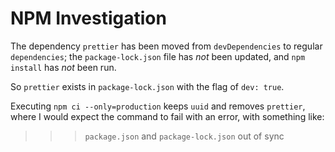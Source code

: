 # NPM Investigation

The dependency `prettier` has been moved from `devDependencies` to regular `dependencies`;
the `package-lock.json` file has _not_ been updated, and `npm install` has _not_ been run.

So `prettier` exists in `package-lock.json` with the flag of `dev: true`.

Executing `npm ci --only=production` keeps `uuid` and removes `prettier`,
where I would expect the command to fail with an error, with something like:

>>> `package.json` and `package-lock.json` out of sync
